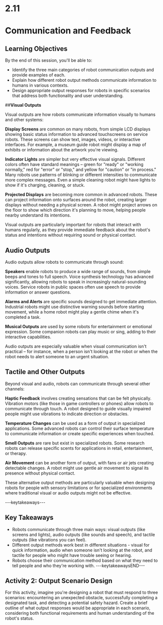 # 2.11
# ****Communication and Feedback****

## Learning Objectives

By the end of this session, you'll be able to:
- Identify the three main categories of robot communication outputs and provide examples of each.
- Explain how different robot output methods communicate information to humans in various contexts.
- Design appropriate output responses for robots in specific scenarios that address both functionality and user understanding.

##**Visual Outputs**

Visual outputs are how robots communicate information visually to humans and other systems:

**Display Screens** are common on many robots, from simple LCD displays showing basic status information to advanced touchscreens on service robots. These screens can show text, images, videos, or interactive interfaces. For example, a museum guide robot might display a map of exhibits or information about the artwork you're viewing.

**Indicator Lights** are simpler but very effective visual signals. Different colors often have standard meanings – green for "ready" or "working normally," red for "error" or "stop," and yellow for "caution" or "in process." Many robots use patterns of blinking or different intensities to communicate more complex messages. Even a simple cleaning robot might have lights to show if it's charging, cleaning, or stuck.

**Projected Displays** are becoming more common in advanced robots. These can project information onto surfaces around the robot, creating larger displays without needing a physical screen. A robot might project arrows on the floor to show which direction it's planning to move, helping people nearby understand its intentions.

Visual outputs are particularly important for robots that interact with humans regularly, as they provide immediate feedback about the robot's status and intentions without requiring sound or physical contact.

## **Audio Outputs**

Audio outputs allow robots to communicate through sound:

**Speakers** enable robots to produce a wide range of sounds, from simple beeps and tones to full speech. Voice synthesis technology has advanced significantly, allowing robots to speak in increasingly natural-sounding voices. Service robots in public spaces often use speech to provide information or answer questions.

**Alarms and Alerts** are specific sounds designed to get immediate attention. Industrial robots might use distinctive warning sounds before starting movement, while a home robot might play a gentle chime when it's completed a task.

**Musical Outputs** are used by some robots for entertainment or emotional expression. Some companion robots can play music or sing, adding to their interactive capabilities.

Audio outputs are especially valuable when visual communication isn't practical – for instance, when a person isn't looking at the robot or when the robot needs to alert someone to an urgent situation.

## **Tactile and Other Outputs**

Beyond visual and audio, robots can communicate through several other channels:

**Haptic Feedback** involves creating sensations that can be felt physically. Vibration motors (like those in game controllers or phones) allow robots to communicate through touch. A robot designed to guide visually impaired people might use vibrations to indicate direction or obstacles.

**Temperature Changes** can be used as a form of output in specialized applications. Some advanced robots can control their surface temperature to communicate information or create specific experiences when touched.

**Smell Outputs** are rare but exist in specialized robots. Some research robots can release specific scents for applications in retail, entertainment, or therapy.

**Air Movement** can be another form of output, with fans or air jets creating detectable changes. A robot might use gentle air movement to signal its presence without physical contact.

These alternative output methods are particularly valuable when designing robots for people with sensory limitations or for specialized environments where traditional visual or audio outputs might not be effective.

---keytakeaways---
## Key Takeaways
- Robots communicate through three main ways: visual outputs (like screens and lights), audio outputs (like sounds and speech), and tactile outputs (like vibrations you can feel).
- Different output methods work best in different situations - visual for quick information, audio when someone isn't looking at the robot, and tactile for people who might have trouble seeing or hearing.
- Robots choose their communication method based on what they need to tell people and who they're working with.
---keytakeawaysEND---

## **Activity 2: Output Scenario Design**

For this activity, imagine you're designing a robot that must respond to three scenarios: encountering an unexpected obstacle, successfully completing a designated task, and detecting a potential safety hazard. Create a brief outline of what output responses would be appropriate in each scenario, considering both functional requirements and human understanding of the robot's status.
